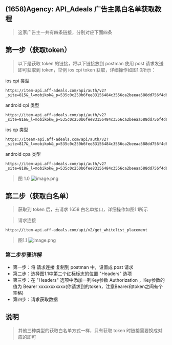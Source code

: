 ## (1658)Agency: API_Adeals 广告主黑白名单获取教程

> 这家广告主一共有四条链接，分别对应下面四条

## 第一步（获取token）
>以下是获取 token 的链接，将以下链接放到 postman 使用 post 请求发送即可获取到 token，举例 ios cpi token 获取，详细操作如图1.0所示：

ios cpi 类型 
```
https://item-api.aff-adeals.com/api/auth/v2?_site=815&_l=mobikok&_p=535c0c250b6fee83156484c3556ca2beeaa588dd756f4d6a83ec38cc1617a23b
```

android cpi 类型 
```
https://item-api.aff-adeals.com/api/auth/v2?_site=816&_l=mobikok&_p=535c0c250b6fee83156484c3556ca2beeaa588dd756f4d6a83ec38cc1617a23b
```

ios cp 类型
```
https://iteam-api.aff-adeals.com/api/auth/v2?_site=817&_l=mobikok&_p=535c0c250b6fee83156484c3556ca2beeaa588dd756f4d6a83ec38cc1617a23b
```

android cpa 类型 
```
https://item-api.aff-adeals.com/api/auth/v2?_site=818&_l=mobikok&_p=535c0c250b6fee83156484c3556ca2beeaa588dd756f4d6a83ec38cc1617a23b
```

> 图 1.0
![image.png](http://ww1.sinaimg.cn/large/a760927bgy1gglmmi5e6pj21sw0vedp1.jpg)

## 第二步（获取白名单）

> 获取到 token 后，去请求 1658 白名单接口，详细操作如图1.1所示

>请求连接
```text
https://item-api.aff-adeals.com/api/v2/get_whitelist_placement
```

> 图1.1
![image.png](http://ww1.sinaimg.cn/large/a760927bgy1ggln1o5yijj22721c27q9.jpg)

### 第二步步骤详解
- 第一步：将 请求连接 复制到 postman 中，设置成 post 请求
- 第二步：选择图1.1中第二个红标标志的位置 "Headers" 选项
- 第三步：在 "Headers" 选项中添加一列Key参数 Authorization ，Key参数的值为 Bearer xxxxxxxxxxx(你请求到的token，注意Bearer和token之间有个空格)
- 第四步：请求获取数据

## 说明
> 其他三种类型的获取白名单方式一样，只有获取 token 时链接需要换成对应的即可